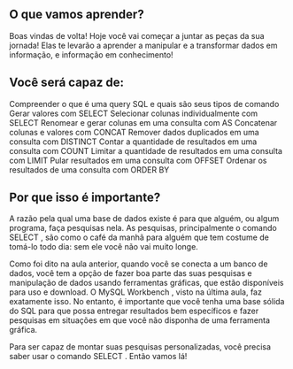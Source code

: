 ## O que vamos aprender?

Boas vindas de volta! Hoje você vai começar a juntar as peças da sua jornada! Elas te levarão a aprender a manipular e a transformar dados em informação, e informação em conhecimento!

## Você será capaz de:

Compreender o que é uma query SQL e quais são seus tipos de comando
Gerar valores com SELECT
Selecionar colunas individualmente com SELECT
Renomear e gerar colunas em uma consulta com AS
Concatenar colunas e valores com CONCAT
Remover dados duplicados em uma consulta com DISTINCT
Contar a quantidade de resultados em uma consulta com COUNT
Limitar a quantidade de resultados em uma consulta com LIMIT
Pular resultados em uma consulta com OFFSET
Ordenar os resultados de uma consulta com ORDER BY

## Por que isso é importante?

A razão pela qual uma base de dados existe é para que alguém, ou algum programa, faça pesquisas nela. As pesquisas, principalmente o comando SELECT , são como o café da manhã para alguém que tem costume de tomá-lo todo dia: sem ele você não vai muito longe.

Como foi dito na aula anterior, quando você se conecta a um banco de dados, você tem a opção de fazer boa parte das suas pesquisas e manipulação de dados usando ferramentas gráficas, que estão disponíveis para uso e download. O MySQL Workbench , visto na última aula, faz exatamente isso. No entanto, é importante que você tenha uma base sólida do SQL para que possa entregar resultados bem específicos e fazer pesquisas em situações em que você não disponha de uma ferramenta gráfica.

Para ser capaz de montar suas pesquisas personalizadas, você precisa saber usar o comando SELECT . Então vamos lá!

